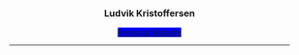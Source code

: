 <h3 align="center">Ludvik Kristoffersen</h3>
<p align="center"><a href="https://luddekn.github.io/" style="background-color:blue;">Personal Website</a></p>

---

